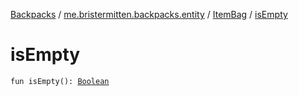 [Backpacks](../../index.md) / [me.bristermitten.backpacks.entity](../index.md) / [ItemBag](index.md) / [isEmpty](./is-empty.md)

# isEmpty

`fun isEmpty(): `[`Boolean`](https://kotlinlang.org/api/latest/jvm/stdlib/kotlin/-boolean/index.html)